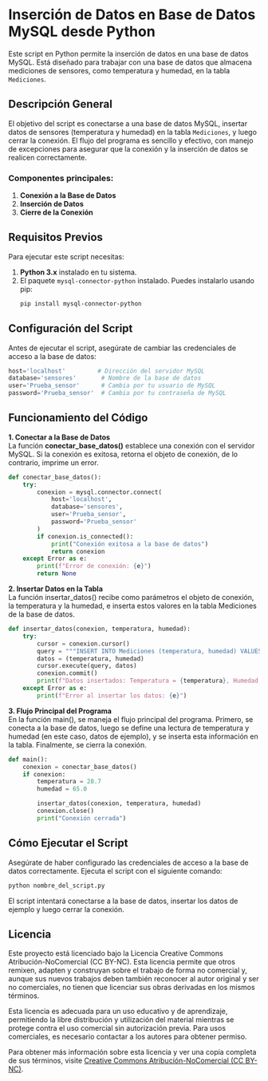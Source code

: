 # Inserción de Datos en Base de Datos MySQL desde Python

Este script en Python permite la inserción de datos en una base de datos MySQL. Está diseñado para trabajar con una base de datos que almacena mediciones de sensores, como temperatura y humedad, en la tabla `Mediciones`.

## Descripción General

El objetivo del script es conectarse a una base de datos MySQL, insertar datos de sensores (temperatura y humedad) en la tabla `Mediciones`, y luego cerrar la conexión. El flujo del programa es sencillo y efectivo, con manejo de excepciones para asegurar que la conexión y la inserción de datos se realicen correctamente.

### Componentes principales:
1. **Conexión a la Base de Datos**
2. **Inserción de Datos**
3. **Cierre de la Conexión**

## Requisitos Previos

Para ejecutar este script necesitas:

1. **Python 3.x** instalado en tu sistema.
2. El paquete `mysql-connector-python` instalado. Puedes instalarlo usando pip:
   ```bash
   pip install mysql-connector-python
   ```
## Configuración del Script
Antes de ejecutar el script, asegúrate de cambiar las credenciales de acceso a la base de datos:

```python
host='localhost'         # Dirección del servidor MySQL
database='sensores'       # Nombre de la base de datos
user='Prueba_sensor'      # Cambia por tu usuario de MySQL
password='Prueba_sensor'  # Cambia por tu contraseña de MySQL
```

## Funcionamiento del Código
**1. Conectar a la Base de Datos**  
La función **conectar_base_datos()** establece una conexión con el servidor MySQL. Si la conexión es exitosa, retorna el objeto de conexión, de lo contrario, imprime un error.

```python
def conectar_base_datos():
    try:
        conexion = mysql.connector.connect(
            host='localhost',        
            database='sensores',      
            user='Prueba_sensor',        
            password='Prueba_sensor'   
        )
        if conexion.is_connected():
            print("Conexión exitosa a la base de datos")
            return conexion
    except Error as e:
        print(f"Error de conexión: {e}")
        return None
```

**2. Insertar Datos en la Tabla**  
La función insertar_datos() recibe como parámetros el objeto de conexión, la temperatura y la humedad, e inserta estos valores en la tabla Mediciones de la base de datos.

```python
def insertar_datos(conexion, temperatura, humedad):
    try:
        cursor = conexion.cursor()
        query = """INSERT INTO Mediciones (temperatura, humedad) VALUES (%s, %s)"""
        datos = (temperatura, humedad)
        cursor.execute(query, datos)
        conexion.commit()
        print(f"Datos insertados: Temperatura = {temperatura}, Humedad = {humedad}")
    except Error as e:
        print(f"Error al insertar los datos: {e}")
```

**3. Flujo Principal del Programa**  
En la función main(), se maneja el flujo principal del programa. Primero, se conecta a la base de datos, luego se define una lectura de temperatura y humedad (en este caso, datos de ejemplo), y se inserta esta información en la tabla. Finalmente, se cierra la conexión.

```python
def main():
    conexion = conectar_base_datos()
    if conexion:
        temperatura = 28.7  
        humedad = 65.0      

        insertar_datos(conexion, temperatura, humedad)
        conexion.close()
        print("Conexión cerrada")
```
## Cómo Ejecutar el Script  
Asegúrate de haber configurado las credenciales de acceso a la base de datos correctamente.
Ejecuta el script con el siguiente comando:
```python
python nombre_del_script.py
```
El script intentará conectarse a la base de datos, insertar los datos de ejemplo y luego cerrar la conexión.



## Licencia

Este proyecto está licenciado bajo la Licencia Creative Commons Atribución-NoComercial (CC BY-NC). Esta licencia permite que otros remixen, adapten y construyan sobre el trabajo de forma no comercial y, aunque sus nuevos trabajos deben también reconocer al autor original y ser no comerciales, no tienen que licenciar sus obras derivadas en los mismos términos.

Esta licencia es adecuada para un uso educativo y de aprendizaje, permitiendo la libre distribución y utilización del material mientras se protege contra el uso comercial sin autorización previa. Para usos comerciales, es necesario contactar a los autores para obtener permiso.

Para obtener más información sobre esta licencia y ver una copia completa de sus términos, visite [Creative Commons Atribución-NoComercial (CC BY-NC)](https://creativecommons.org/licenses/by-nc/4.0/).


